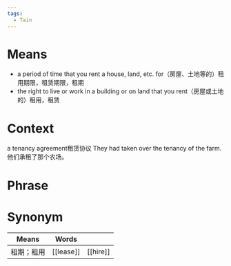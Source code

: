 ```yaml
---
tags:
  - Tain
---
```

# Means
- a period of time that you rent a house, land, etc. for（房屋、土地等的）租用期限，租赁期限，租期
- the right to live or work in a building or on land that you rent（房屋或土地的）租用，租赁
# Context
a tenancy agreement租赁协议
They had taken over the tenancy of the farm.他们承租了那个农场。
# Phrase

# Synonym
| Means | Words     |          |
| ----- | --------- | -------- |
| 租期；租用 | [[lease]] | [[hire]] |
